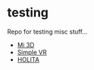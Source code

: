 # testing
Repo for testing misc stuff...

* [Mi 3D](Mi3D.html)
* [Simple VR](simplevr.html)
* [HOLITA](Holita.html)

